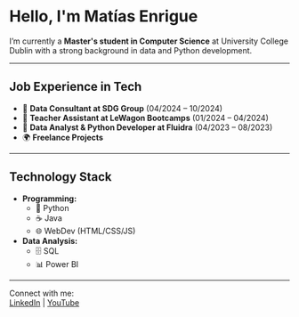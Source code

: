 # Hello, I'm Matías Enrigue

I’m currently a **Master's student in Computer Science** at University College Dublin with a strong background in data and Python development.

---

## Job Experience in Tech

- 💼 **Data Consultant at SDG Group** (04/2024 – 10/2024)
- 💼 **Teacher Assistant at LeWagon Bootcamps** (01/2024 – 04/2024)  
- 💼 **Data Analyst & Python Developer at Fluidra** (04/2023 – 08/2023)  
- 🌍 **Freelance Projects**  

---

## Technology Stack

- **Programming:**
  - 🐍 Python
  - ☕️ Java
  - 🌐 WebDev (HTML/CSS/JS)
- **Data Analysis:**
  - 🗄 SQL
  - 📊 Power BI

---

Connect with me:  
[LinkedIn](https://www.linkedin.com/in/matiasenrigue/) | [YouTube](https://www.youtube.com/@matiasenrigue)
